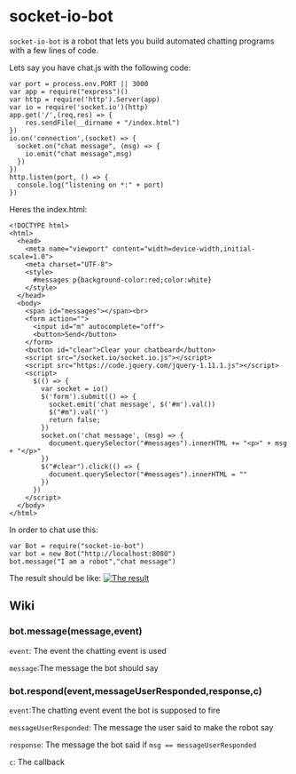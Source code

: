 # socket-io-bot

`socket-io-bot` is a robot that lets you build automated chatting programs with a few lines of code.

Lets say you have chat.js with the following code:

    var port = process.env.PORT || 3000
    var app = require("express")()
    var http = require('http').Server(app)
    var io = require('socket.io')(http)
    app.get('/',(req,res) => {
        res.sendFile(__dirname + "/index.html")
    })
    io.on('connection',(socket) => {
      socket.on("chat message", (msg) => {
        io.emit("chat message",msg)
      })
    })
    http.listen(port, () => {
      console.log("listening on *:" + port)
    })

Heres the index.html:

    <!DOCTYPE html>
    <html>
      <head>
        <meta name="viewport" content="width=device-width,initial-scale=1.0">
        <meta charset="UTF-8">
        <style>
          #messages p{background-color:red;color:white}
        </style>
      </head>
      <body>
        <span id="messages"></span><br>
        <form action="">
          <input id="m" autocomplete="off">
          <button>Send</button>
        </form>
        <button id="clear">Clear your chatboard</button>
        <script src="/socket.io/socket.io.js"></script>
        <script src="https://code.jquery.com/jquery-1.11.1.js"></script>
        <script>
          $(() => {
            var socket = io()
            $('form').submit(() => {
              socket.emit('chat message', $('#m').val())
              $("#m").val('')
              return false;
            })
            socket.on('chat message', (msg) => {
              document.querySelector("#messages").innerHTML += "<p>" + msg + "</p>"
            })
            $("#clear").click(() => {
              document.querySelector("#messages").innerHTML = ""
            })
          })
        </script>
      </body>
    </html>

In order to chat use this:

    var Bot = require("socket-io-bot")
    var bot = new Bot("http://localhost:8080")
    bot.message("I am a robot","chat message")

The result should be like:
[![The result][1]][1]


  [1]:https://i.imgur.com/Znia4UT.png


## Wiki

### bot.message(message,event)

`event`: The event the chatting event is used

`message`:The message the bot should say

### bot.respond(event,messageUserResponded,response,c)

`event`:The chatting event event the bot is supposed to fire

`messageUserResponded`: The message the user said to make the robot say

`response`: The message the bot said if `msg == messageUserResponded`

`c`: The callback
